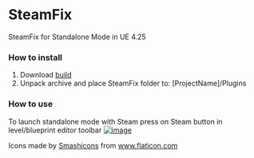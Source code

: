 # SteamFix
SteamFix for Standalone Mode in UE 4.25

<h3>How to install</h3>
<ol>
  <li>Download <a href="https://drive.google.com/file/d/135_zxmxvA9-uUbZ2QnCOKv2zwLBk2-wI/view?usp=sharing">build</a></li>
  <li>Unpack archive and place SteamFix folder to: [ProjectName]/Plugins</li>
</ol>

<h3>How to use</h3>

To launch standalone mode with Steam press on Steam button in level/blueprint editor toolbar 
<a href="https://ibb.co/YLbxFMY"><img src="https://i.ibb.co/yQVrc1G/image.png" alt="image" border="0"></a>




<div>Icons made by <a href="https://www.flaticon.com/authors/smashicons" title="Smashicons">Smashicons</a> from <a href="https://www.flaticon.com/" title="Flaticon">www.flaticon.com</a></div>